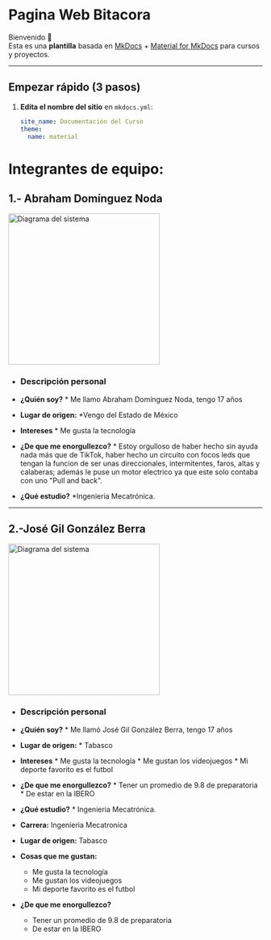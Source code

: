 # **Pagina Web Bitacora**

Bienvenido 👋  
Esta es una **plantilla** basada en [MkDocs](https://www.mkdocs.org/) + [Material for MkDocs](https://squidfunk.github.io/mkdocs-material/) para cursos y proyectos.

---

## Empezar rápido (3 pasos)

1. **Edita el nombre del sitio** en `mkdocs.yml`:
   ```yaml
   site_name: Documentación del Curso
   theme:
     name: material

# Integrantes de equipo:


## 1.- Abraham Domínguez Noda

<img src="recursos/imgs/Abrahamfoto.jpg" alt="Diagrama del sistema" width="300">  

- ### Descripción personal

- **¿Quién soy?**
      * Me llamo Abraham Domínguez Noda, tengo 17 años
- **Lugar de origen:**
      *Vengo del Estado de México
- **Intereses**
      * Me gusta la tecnología
- **¿De que me enorgullezco?**
      * Estoy orgulloso de haber hecho sin ayuda nada más que de TikTok, haber hecho un circuito con focos leds que tengan la funcion de ser unas direccionales, intermitentes, faros, altas y calaberas; además le puse un motor electrico ya que este solo contaba con uno "Pull and back".
- **¿Qué estudio?**
      *Ingenieria Mecatrónica.



---
## 2.-José Gil González Berra

<img src="recursos/imgs/gilfoto.jpeg" alt="Diagrama del sistema" width="300">

- ### Descripción personal

- **¿Quién soy?**
      * Me llamó José Gil González Berra, tengo 17 años 
- **Lugar de origen:**
      * Tabasco
- **Intereses**
      * Me gusta la tecnología
      * Me gustan los videojuegos
      * Mi deporte favorito es el futbol
- **¿De que me enorgullezco?**
      * Tener un promedio de 9.8 de preparatoria
      * De estar en la IBERO
- **¿Qué estudio?**
      * Ingenieria Mecatrónica.





- **Carrera:** Ingenieria Mecatronica
- **Lugar de origen:** Tabasco
- **Cosas que me gustan:**
     * Me gusta la tecnología
     * Me gustan los videojuegos
     * Mi deporte favorito es el futbol
- **¿De que me enorgullezco?**
     * Tener un promedio de 9.8 de preparatoria
     * De estar en la IBERO
       
